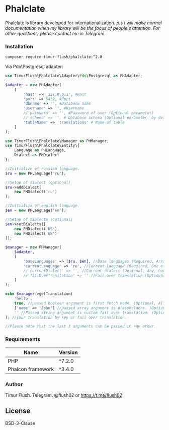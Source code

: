 # Phalclate

Phalclate is library developed for internationalization.
*p.s I will make normal documentation when my library will be the focus of people's attention. For other questions, please contact me in Telegram.*

### Installation

```sh
composer require timur-flush/phalclate:^2.0
```

Via Pdo\Postgresql adapter:

```php
use TimurFlush\Phalclate\Adapter\Pdo\Postgresql as PHAdapter;

$adapter = new PHAdapter(
    [
        'host' => '127.0.0.1', #Host
        'port' => 5432, #Port
        'dbname' => '', #Database name
        'username' => '', #Username
        //'password' => '', #Password of user (Optional parameter)
        //'schema' => '', # Database schema (Optional parameter, by default: public)
        'tableName' => 'translations' # Name of table
    ]
);
```

```php
use TimurFlush\Phalclate\Manager as PHManager;
use TimurFlush\Phalclate\Entity\{
    Language as PHLanguage,
    Dialect as PHDialect
};

//Initialize of russian language.
$ru = new PHLanguage('ru');

//Setup of dialect (optional)
$ru->addDialect(
    new PHDialect('ru')
);

//Initialize of english language.
$en = new PHLanguage('en');

//Setup of dialects (optional)
$en->setDialects([
    new PHDialect('US'),
    new PHDialect('GB')
]);

$manager = new PHManager(
    $adapter,
    [
        'baseLanguages' => [$ru, $en], //Base languages (Required, Array of PHLanguage objects)
        'currentLanguage' => 'ru', //Current language (Required, One of the above else will be throwed exception)
        //'currentDialect' => '', //Current dialect (Optional, Any, however if the dialect is not found then it will not be setted.)
        //'failOverTranslation' => '' //Fail over translation (Optional)
    ]
);

echo $manager->getTranslation(
    'hello', 
    true, //passed boolean argument is first fetch mode. (Optional, Allows the use of translations from other dialects)
    ['name' => 'John'] //passed array argument is placeholders. (Optional)
    '' //Passed string argument is custom fail over translation. (Optional)
); //your translation by key or fail over translation.

//Please note that the last 3 arguments can be passed in any order.
```


### Requirements

| Name | Version |
| ------ | ------ |
| PHP | ^7.2.0 |
| Phalcon framework | ^3.4.0 |

### Author

Timur Flush.
Telegram: @flush02 or https://t.me/flush02

License
----

BSD-3-Clause